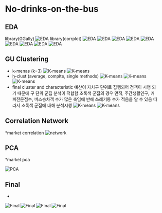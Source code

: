 # No-drinks-on-the-bus

## EDA
library(GGally)
![EDA](/images/EDA_correlation1.png)
library(corrplot)
![EDA](/images/EDA_correlation2.png)
![EDA](/images/EDA_seoul_daypop.png)
![EDA](/images/EDA_seoul_nightpop.png)
![EDA](/images/EDA_seoul_people.png)
![EDA](/images/EDA_seoul_areasize.png)
![EDA](/images/EDA_seoul_caffecount.png)
![EDA](/images/EDA_seoul_sales.png)
![EDA](/images/EDA_seoul_buscount.png)
![EDA](/images/EDA_seoul_trashcount.png)

## GU Clustering
- k-menas (k=3)
![K-means](/images/kmeans.png)
![K-means](/images/kmeans_graph.png)
- h-clust (average, complte, single methods)
![K-means](/images/cluster_average.png)
![K-means](/images/cluster_complete.png)
![K-means](/images/cluster_single.png)
- final cluster and characteristic
예산이 자치구 단위로 집행되어 정책이 시행 되기 때문에 구 단위 군집 분석이 적합함
초록색 군집의 경우 면적, 주간생활인구, 커피전문점수, 버스승차객 수가 많은 축임에 반해 쓰레기통 수가 적음을 알 수 있음
따라서 초록색 군집에 대해 분석시행
![K-means](/images/final_kmeans.png)
![K-means](/images/cluster_scatterplot.png)

## Correlation Network
*market correlation
![network](/images/market_cor.graph.png)

## PCA
*market pca

![PCA](/images/pca_result.png)

## Final
*
![Final](/images/관악구_서울대입구역.png)
![Final](/images/관악구_신림역.png)
![Final](/images/서초구_교대역.png)
![Final](/images/서초구_양재역.png)
